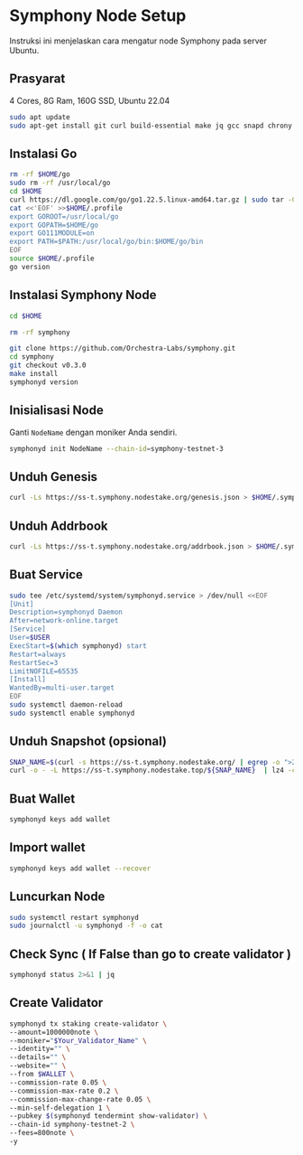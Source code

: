 # Symphony Node Setup

Instruksi ini menjelaskan cara mengatur node Symphony pada server Ubuntu.

## Prasyarat

4 Cores, 8G Ram, 160G SSD, Ubuntu 22.04

```bash
sudo apt update
sudo apt-get install git curl build-essential make jq gcc snapd chrony lz4 tmux unzip bc -y
```

## Instalasi Go

```bash
rm -rf $HOME/go
sudo rm -rf /usr/local/go
cd $HOME
curl https://dl.google.com/go/go1.22.5.linux-amd64.tar.gz | sudo tar -C/usr/local -zxvf -
cat <<'EOF' >>$HOME/.profile
export GOROOT=/usr/local/go
export GOPATH=$HOME/go
export GO111MODULE=on
export PATH=$PATH:/usr/local/go/bin:$HOME/go/bin
EOF
source $HOME/.profile
go version
```

## Instalasi Symphony Node

```bash
cd $HOME

rm -rf symphony

git clone https://github.com/Orchestra-Labs/symphony.git
cd symphony
git checkout v0.3.0
make install
symphonyd version
```

## Inisialisasi Node

Ganti `NodeName` dengan moniker Anda sendiri.

```bash
symphonyd init NodeName --chain-id=symphony-testnet-3
```

## Unduh Genesis

```bash
curl -Ls https://ss-t.symphony.nodestake.org/genesis.json > $HOME/.symphonyd/config/genesis.json 
```

## Unduh Addrbook

```bash
curl -Ls https://ss-t.symphony.nodestake.org/addrbook.json > $HOME/.symphonyd/config/addrbook.json
```

## Buat Service

```bash
sudo tee /etc/systemd/system/symphonyd.service > /dev/null <<EOF
[Unit]
Description=symphonyd Daemon
After=network-online.target
[Service]
User=$USER
ExecStart=$(which symphonyd) start
Restart=always
RestartSec=3
LimitNOFILE=65535
[Install]
WantedBy=multi-user.target
EOF
sudo systemctl daemon-reload
sudo systemctl enable symphonyd
```

## Unduh Snapshot (opsional)

```bash
SNAP_NAME=$(curl -s https://ss-t.symphony.nodestake.org/ | egrep -o ">20.*\.tar.lz4" | tr -d ">")
curl -o - -L https://ss-t.symphony.nodestake.top/${SNAP_NAME}  | lz4 -c -d - | tar -x -C $HOME/.symphonyd
```

## Buat Wallet

```bash
symphonyd keys add wallet
```

## Import wallet

```bash
symphonyd keys add wallet --recover
```


## Luncurkan Node

```bash
sudo systemctl restart symphonyd
sudo journalctl -u symphonyd -f -o cat
```

## Check Sync ( If False than go to create validator )

```bash
symphonyd status 2>&1 | jq
```

## Create Validator

```bash
symphonyd tx staking create-validator \
--amount=1000000note \
--moniker="$Your_Validator_Name" \
--identity="" \
--details="" \
--website="" \
--from $WALLET \
--commission-rate 0.05 \
--commission-max-rate 0.2 \
--commission-max-change-rate 0.05 \
--min-self-delegation 1 \
--pubkey $(symphonyd tendermint show-validator) \
--chain-id symphony-testnet-2 \
--fees=800note \
-y
```
